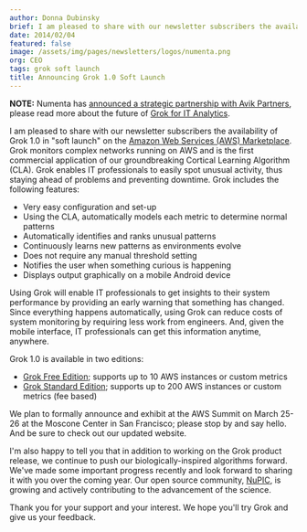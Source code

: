 ```yaml
---
author: Donna Dubinsky
brief: I am pleased to share with our newsletter subscribers the availability of Grok Amazon Web Services (AWS) Marketplace. Grok monitors complex networks running
date: 2014/02/04
featured: false
image: /assets/img/pages/newsletters/logos/numenta.png
org: CEO
tags: grok soft launch
title: Announcing Grok 1.0 Soft Launch
---
```


**NOTE:** Numenta has [announced a strategic partnership with Avik Partners](/press/numenta-announces-licensing-of-grok-for-it-to-avik-partners.html),
please read more about the future of
[Grok for IT Analytics](http://grokstream.com).

I am pleased to share with our newsletter subscribers the availability of Grok
1.0 in "soft launch" on the
<a href="/grok/#get">Amazon Web Services (AWS) Marketplace</a>.
Grok monitors complex networks running on AWS and is the first commercial
application of our groundbreaking Cortical Learning Algorithm (CLA).
Grok enables IT professionals to easily spot unusual activity, thus staying
ahead of problems and preventing downtime. Grok includes the following features:

* Very easy configuration and set-up
* Using the CLA, automatically models each metric to determine normal patterns
* Automatically identifies and ranks unusual patterns
* Continuously learns new patterns as environments evolve
* Does not require any manual threshold setting
* Notifies the user when something curious is happening
* Displays output graphically on a mobile Android device

Using Grok will enable IT professionals to get insights to their system
performance by providing an early warning that something has changed.
Since everything happens automatically, using Grok can reduce costs of system
monitoring by requiring less work from engineers. And, given the mobile
interface, IT professionals can get this information anytime, anywhere.

Grok 1.0 is available in two editions:

* <a href="https://aws.amazon.com/marketplace/pp/B00I18SNQ6/ref=srh_res_product_title?ie=UTF8&sr=0-3&qid=1391115095261">Grok Free Edition</a>; supports up to 10 AWS instances or custom metrics
* <a href="https://aws.amazon.com/marketplace/pp/B00HJAA5MM/ref=srh_res_product_title?ie=UTF8&sr=0-2&qid=1391115112131">Grok Standard Edition</a>; supports up to 200 AWS instances or custom metrics (fee based)

We plan to formally announce and exhibit at the AWS Summit on March 25-26 at the
Moscone Center in San Francisco; please stop by and say hello. And be sure
to check out our updated website.

I'm also happy to tell you that in addition to working on the Grok product
release, we continue to push our biologically-inspired algorithms forward.
We've made some important progress recently and look forward to sharing it
with you over the coming year. Our open source community,
<a href="http://numenta.org/">NuPIC</a>, is growing and actively contributing to
the advancement of the science.

Thank you for your support and your interest. We hope you'll try
Grok and give us your feedback.

